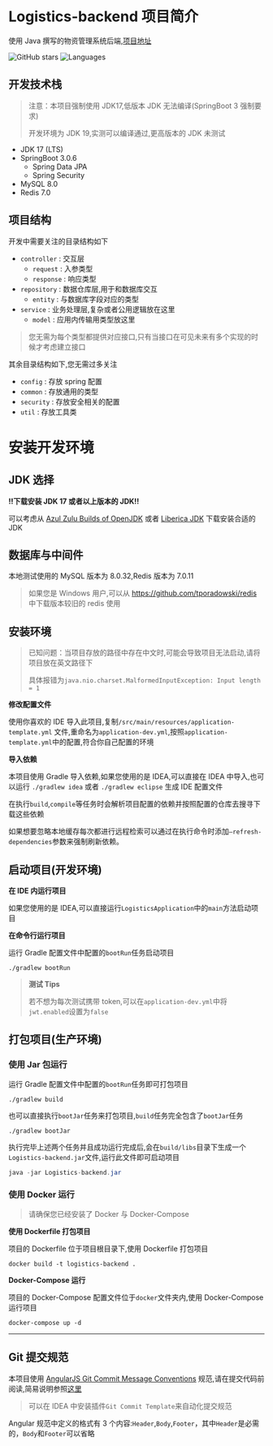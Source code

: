 # Logistics-backend 项目简介

使用 Java 撰写的物资管理系统后端,[项目地址](https://github.com/HeyDayDeveloper/Logistics-backend)

![GitHub stars](https://img.shields.io/github/stars/HeyDayDeveloper/Logistics-backend?style=for-the-badge&logo=github)
![Languages](https://img.shields.io/github/languages/top/HeyDayDeveloper/Logistics-backend?style=for-the-badge)

## 开发技术栈

> 注意：本项目强制使用 JDK17,低版本 JDK 无法编译(SpringBoot 3 强制要求)
>
> 开发环境为 JDK 19,实测可以编译通过,更高版本的 JDK 未测试

- JDK 17 (LTS)
- SpringBoot 3.0.6
  - Spring Data JPA
  - Spring Security
- MySQL 8.0
- Redis 7.0

## 项目结构

开发中需要关注的目录结构如下

- `controller` : 交互层
  - `request` : 入参类型
  - `response` : 响应类型
- `repository` : 数据仓库层,用于和数据库交互
  - `entity` : 与数据库字段对应的类型
- `service` : 业务处理层,复杂或者公用逻辑放在这里
  - `model` : 应用内传输用类型放这里

> 您无需为每个类型都提供对应接口,只有当接口在可见未来有多个实现的时候才考虑建立接口

其余目录结构如下,您无需过多关注

- `config` : 存放 spring 配置
- `common` : 存放通用的类型
- `security` : 存放安全相关的配置
- `util` : 存放工具类

# 安装开发环境

## JDK 选择

**!!下载安装 JDK 17 或者以上版本的 JDK!!**

可以考虑从 [Azul Zulu Builds of OpenJDK](https://www.azul.com/downloads/?version=java-17-lts&package=jdk)
或者 [Liberica JDK](https://bell-sw.com/pages/downloads/#/java-17-lts) 下载安装合适的 JDK

## 数据库与中间件

本地测试使用的 MySQL 版本为 8.0.32,Redis 版本为 7.0.11

> 如果您是 Windows 用户,可以从 https://github.com/tporadowski/redis 中下载版本较旧的 redis 使用

## 安装环境

> 已知问题：当项目存放的路径中存在中文时,可能会导致项目无法启动,请将项目放在英文路径下
>
> 具体报错为`java.nio.charset.MalformedInputException: Input length = 1`

**修改配置文件**

使用你喜欢的 IDE 导入此项目,复制`/src/main/resources/application-template.yml`
文件,重命名为`application-dev.yml`,按照`application-template.yml`中的配置,符合你自己配置的环境

**导入依赖**

本项目使用 Gradle 导入依赖,如果您使用的是 IDEA,可以直接在 IDEA 中导入,也可以运行
`./gradlew idea` 或者 `./gradlew eclipse` 生成 IDE 配置文件

在执行`build`,`compile`等任务时会解析项目配置的依赖并按照配置的仓库去搜寻下载这些依赖

如果想要忽略本地缓存每次都进行远程检索可以通过在执行命令时添加`–refresh-dependencies`参数来强制刷新依赖。

## 启动项目(开发环境)

**在 IDE 内运行项目**

如果您使用的是 IDEA,可以直接运行`LogisticsApplication`中的`main`方法启动项目

**在命令行运行项目**

运行 Gradle 配置文件中配置的`bootRun`任务启动项目

```shell
./gradlew bootRun
```

> **测试 Tips**
>
> 若不想为每次测试携带 token,可以在`application-dev.yml`中将`jwt.enabled`设置为`false`

## 打包项目(生产环境)

### 使用 Jar 包运行

运行 Gradle 配置文件中配置的`bootRun`任务即可打包项目

```shell
./gradlew build
```

也可以直接执行`bootJar`任务来打包项目,`build`任务完全包含了`bootJar`任务

```shell
./gradlew bootJar
```

执行完毕上述两个任务并且成功运行完成后,会在`build/libs`目录下生成一个`Logistics-backend.jar`文件,运行此文件即可启动项目

```java
java -jar Logistics-backend.jar
```

### 使用 Docker 运行

> 请确保您已经安装了 Docker 与 Docker-Compose

**使用 Dockerfile 打包项目**

项目的 Dockerfile 位于项目根目录下,使用 Dockerfile 打包项目

```shell
docker build -t logistics-backend .
```

**Docker-Compose 运行**

项目的 Docker-Compose 配置文件位于`docker`文件夹内,使用 Docker-Compose 运行项目

```shell
docker-compose up -d
```

---

## Git 提交规范

本项目使用 [AngularJS Git Commit Message Conventions](https://docs.google.com/document/d/1QrDFcIiPjSLDn3EL15IJygNPiHORgU1_OOAqWjiDU5Y/edit#heading=h.greljkmo14y0)
规范,请在提交代码前阅读,简易说明参照[这里](/docs/commit.md)

> 可以在 IDEA 中安装插件`Git Commit Template`来自动化提交规范

Angular 规范中定义的格式有 3 个内容:`Header`,`Body`,`Footer`，其中`Header`是必需的，`Body`和`Footer`可以省略
